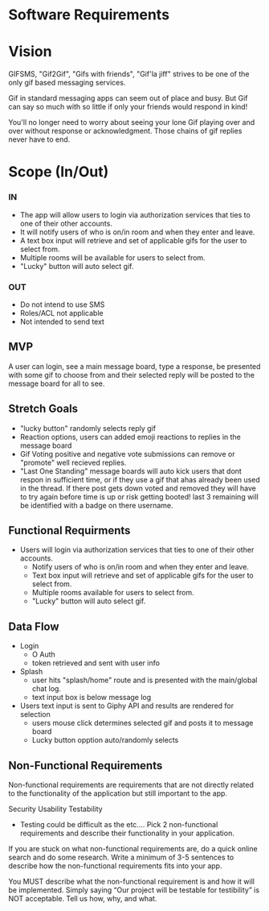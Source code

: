 # Software Requirements

# Vision

GIFSMS, "Gif2Gif", "Gifs with friends", "Gif'la jiff" strives to be one of the only gif based messaging services.

Gif in standard messaging apps can seem out of place and busy. But Gif can say so much with so little if only your friends would respond in kind!

You'll no longer need to worry about seeing your lone Gif playing over and over without response or acknowledgment. Those chains of gif replies never have to end.

# Scope (In/Out)
### IN

  * The app will allow users to login via authorization services that ties to one of their other accounts.
  * It will notify users of who is on/in room and when they enter and leave.
  * A text box input will retrieve and set of applicable gifs for the user to select from.
  * Multiple rooms will be available for users to select from.
  * "Lucky" button will auto select gif.

### OUT 
  * Do not intend to use SMS
  * Roles/ACL not applicable
  * Not intended to send text

## MVP
A user can login, see a main message board, type a response, be presented with some gif to choose from and their selected reply will be posted to the message board for all to see.

## Stretch Goals
* "lucky button" randomly selects reply gif
* Reaction options, users can added emoji reactions to replies in the message board
* Gif Voting positive and negative vote submissions can remove or "promote" well recieved replies.
* "Last One Standing" message boards will auto kick users that dont respon in sufficient time, or if they use a gif that ahas already been used in the thread. If there post gets down voted and removed they will have to try again before time is up or risk getting booted! last 3 remaining will be identified with a badge on there username.

## Functional Requirments

* Users will login via authorization services that ties to one of their other accounts.
  - Notify users of who is on/in room and when they enter and leave.
  - Text box input will retrieve and set of applicable gifs for the user to select from.
  - Multiple rooms available for users to select from.
  - "Lucky" button will auto select gif.

## Data Flow
* Login
  - O Auth
  - token retrieved and sent with user info
* Splash
  - user hits "splash/home" route and is presented with the main/global chat log.
  - text input box is below message log
* Users text input is sent to Giphy API and results are rendered for selection
  - users mouse click determines selected gif and posts it to message board
  - Lucky button opption auto/randomly selects

## Non-Functional Requirements
Non-functional requirements are requirements that are not directly related to the functionality of the application but still important to the app.


Security
Usability
Testability
- Testing could be difficult as the 
etc….
Pick 2 non-functional requirements and describe their functionality in your application.

If you are stuck on what non-functional requirements are, do a quick online search and do some research. Write a minimum of 3-5 sentences to describe how the non-functional requirements fits into your app.

You MUST describe what the non-functional requirement is and how it will be implemented. Simply saying “Our project will be testable for testibility” is NOT acceptable. Tell us how, why, and what.